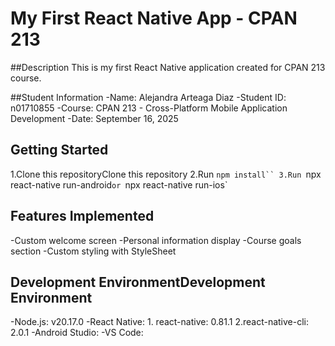 # My First React Native App - CPAN 213
##Description
This is my first React Native application created for CPAN 213 course.

##Student Information
-Name: Alejandra Arteaga Diaz
-Student ID: n01710855
-Course: CPAN 213 - Cross-Platform Mobile Application Development
-Date: September 16, 2025
## Getting Started
1.Clone this repositoryClone this repository
2.Run `npm install``
3.Run `npx react-native run-android`or `npx react-native run-ios`

## Features Implemented
-Custom welcome screen
-Personal information display
-Course goals section
-Custom styling with StyleSheet
## Development EnvironmentDevelopment Environment
-Node.js: v20.17.0
-React Native: 1. react-native: 0.81.1  2.react-native-cli: 2.0.1
-Android Studio: 
-VS Code: 
